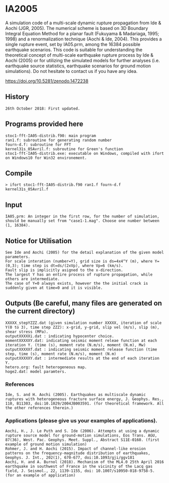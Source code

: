 # IA2005
A simulation code of a multi-scale dynamic rupture propagation from Ide &amp; Aochi (JGR, 2005). The numerical scheme is based on 3D Boundary Integral Equation Method for a planar fault (Fukuyama &amp; Madariaga, 1995; 1998) and a renormalization technique (Aochi &amp; Ide, 2004). This provides a single rupture event, set by IA05.prm, among the 16384 possible earthquake scenarios. This code is suitable for understanding the theoretical concept of multi-scale earthquake rupture process by Ide &amp; Aochi (2005) or for utilizing the simulated models for further analyses (i.e. earthquake source statistics, earthquake scenarios for ground motion simulations). Do not hesitate to contact us if you have any idea.  

https://doi.org/10.5281/zenodo.1472238

## History
	26th October 2018: First updated.

## Programs provided here
	stoc1-fft-IA05-distrib.f90: main program
	ran1.f: subroutine for generating random number
	fourn-d.f: subroutine for FFT
	kernel31s_05Avril.f: subroutine for Green's function
	stoc1-fft-IA05-distrib.exe: executable on Windows, compiled with ifort on Windows10 for Win32 environement. 

## Compile
	> ifort stoc1-fft-IA05-distrib.f90 ran1.f fourn-d.f kernel31s_05Avril.f 

## Input
	IA05.prm: An integer in the first row, for the number of simulation, should be manually set from "case1-1.mag". Choose one number between (1, 16384).

## Notice for Utilisation
	See Ide and Aochi (2005) for the detail explanation of the given model parameters. 
	For scale interation (number=Y), grid size is ds=4x4^Y (m), where Y=(0,3); time step is dt=ds/(2xVp), where Vp=6 (km/s).
	Fault slip is implicitly asigned to the x-direction.
	The largest Y has an entire process of rupture propagation, while others are intermediate. 
	The case of Y=0 always exists, however the the initial crack is suddenly given at time=0 and it is visible.

## Outputs (Be careful, many files are generated on the current directory)
	XXXXX_stepYZZZ.dat (given simulation number XXXXX, iteration of scale Y(0 to 3), time step ZZZ): x-grid, y-grid, slip vel (m/s), slip (m), shear stress (MPa).
	outputXXXXXi.dat : indicating hypocenter choice.
	momentXXXXXY.dat: indicating seismic moment releae function at each iteration Y. (time (s), moment rate (N.m/s), moment (N.m), Mw)
	outputXXXXXf.dat : indicating seismic moment release function (time step, time (s), moment rate (N.m/s), moment (N.m)
	outputXXXXXY.dat : intermediate results at the end of each iteration Y.
	hetero.org: fault heterogeneous map.
	hoge2.dat: model paramters.

### References
	Ide, S. and H. Aochi (2005). Earthquakes as multiscale dynamic ruptures with heterogeneous fracture surface energy, J. Geophys. Res., 110, B11303, doi:10.1029/2004JB003591. (for theoretical framework. All the other references therein.)
	
	
### Applications (please give us your examples of applications).
	Aochi, H., J. Le Puth and S. Ide (2006). Attempts at using a dynamic rupture source model for ground-motion simulations, Eos Trans. AGU, 87(36), West. Pac. Geophys. Meet. Suppl., Abstract S11E-0160. (first example of ground motion simulation)
	Rohmer, J. and H. Aochi (2015). Impact of channel-like erosion patterns on the frequency-magnitude distribution of earthquakes, Geophys. J. Int., 202(1), 670-677, doi:10.1093/gji/ggv181
	Aochi, H. and A. Burnol (2018). Mechanism of the ML4.0 25th April 2016 earthquake in southwest of France in the vicinity of the Lacq gas field, J. Seismol., 22, 1139-1155, doi: 10.1007/s10950-018-9758-5. (for an example of application)
